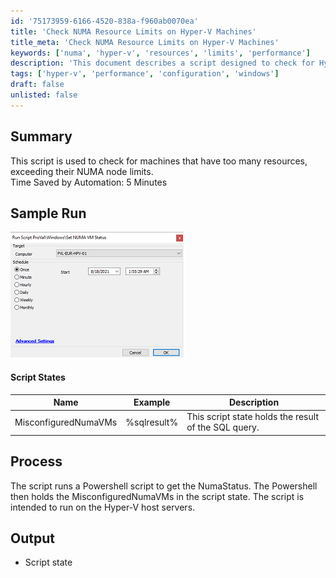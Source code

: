 ```yaml
---
id: '75173959-6166-4520-838a-f960ab0070ea'
title: 'Check NUMA Resource Limits on Hyper-V Machines'
title_meta: 'Check NUMA Resource Limits on Hyper-V Machines'
keywords: ['numa', 'hyper-v', 'resources', 'limits', 'performance']
description: 'This document describes a script designed to check for Hyper-V machines that exceed their NUMA node limits, helping to identify misconfigured virtual machines and optimize resource allocation.'
tags: ['hyper-v', 'performance', 'configuration', 'windows']
draft: false
unlisted: false
---
```

## Summary

This script is used to check for machines that have too many resources, exceeding their NUMA node limits.  
Time Saved by Automation: 5 Minutes

## Sample Run

![Sample Run](../../../static/img/Set-NUMA-VM-Status/image_1.png)

#### Script States

| Name                  | Example      | Description                                   |
|-----------------------|--------------|-----------------------------------------------|
| MisconfiguredNumaVMs  | %sqlresult%  | This script state holds the result of the SQL query. |

## Process

The script runs a Powershell script to get the NumaStatus. The Powershell then holds the MisconfiguredNumaVMs in the script state. The script is intended to run on the Hyper-V host servers.

## Output

- Script state








